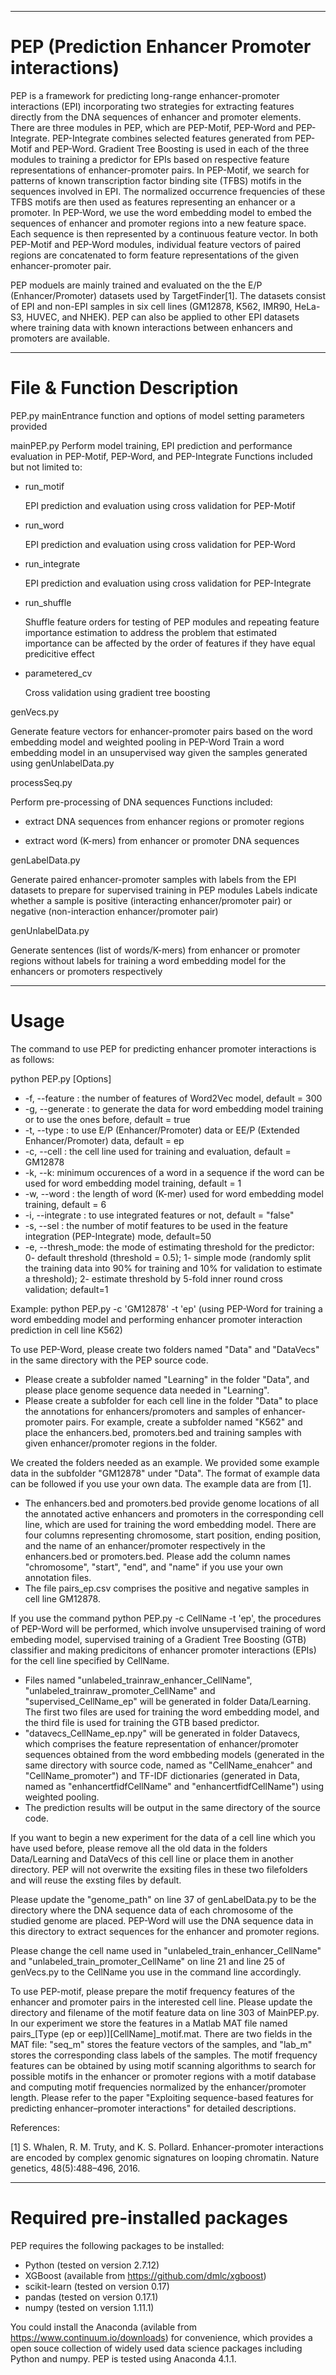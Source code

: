 **********************************************************************************
# PEP (Prediction Enhancer Promoter interactions)

PEP is a framework for predicting long-range enhancer-promoter interactions (EPI) incorporating two strategies for extracting features directly from the DNA sequences of enhancer and promoter elements. There are three modules in PEP, which are PEP-Motif, PEP-Word and PEP-Integrate. PEP-Integrate combines selected features generated from PEP-Motif and PEP-Word. Gradient Tree Boosting is used in each of the three modules to training a predictor for EPIs based on respective feature representations of enhancer-promoter pairs. In PEP-Motif, we search for patterns of known transcription factor binding site (TFBS) motifs in the sequences involved in EPI. The normalized occurrence frequencies of these TFBS motifs are then used as features representing an enhancer or a promoter. In PEP-Word, we use the word embedding model to embed the sequences of enhancer and promoter regions into a new feature space. Each sequence is then represented by a continuous feature vector. In both PEP-Motif and PEP-Word modules, individual feature vectors of paired regions are concatenated to form feature representations of the given enhancer-promoter pair.  

PEP moduels are mainly trained and evaluated on the the E/P (Enhancer/Promoter) datasets used by TargetFinder[1]. The datasets consist of EPI and non-EPI samples in six cell lines (GM12878, K562, IMR90, HeLa-S3, HUVEC, and NHEK). PEP can also be applied to other EPI datasets where training data with known interactions between enhancers and promoters are available. 

***********************************************************************************
# File & Function Description  
PEP.py 
mainEntrance function and options of model setting parameters provided  

mainPEP.py 
Perform model training, EPI prediction and performance evaluation in PEP-Motif, PEP-Word, and PEP-Integrate
Functions included but not limited to:
- run_motif

  EPI prediction and evaluation using cross validation for PEP-Motif
  
- run_word

  EPI prediction and evaluation using cross validation for PEP-Word
  
- run_integrate

  EPI prediction and evaluation using cross validation for PEP-Integrate
  
- run_shuffle

  Shuffle feature orders for testing of PEP modules and repeating feature importance estimation to address the problem that estimated importance can be affected by the order of features if they have equal predicitive effect
  
- parametered_cv

  Cross validation using gradient tree boosting

genVecs.py 

Generate feature vectors for enhancer-promoter pairs based on the word embedding model and weighted pooling in PEP-Word
Train a word embedding model in an unsupervised way given the samples generated using genUnlabelData.py

processSeq.py

Perform pre-processing of DNA sequences
Functions included:

- extract DNA sequences from enhancer regions or promoter regions

- extract word (K-mers) from enhancer or promoter DNA sequences

genLabelData.py

Generate paired enhancer-promoter samples with labels from the EPI datasets to prepare for supervised training in PEP modules
Labels indicate whether a sample is positive (interacting enhancer/promoter pair) or negative (non-interaction enhancer/promoter pair)

genUnlabelData.py

Generate sentences (list of words/K-mers) from enhancer or promoter regions without labels for training a word embedding model for the enhancers or promoters respectively

************************************************************************************
# Usage
The command to use PEP for predicting enhancer promoter interactions is as follows:

python PEP.py [Options] 

- -f, --feature : the number of features of Word2Vec model, default = 300
- -g, --generate : to generate the data for word embedding model training or to use the ones before, default = true
- -t, --type : to use E/P (Enhancer/Promoter) data or EE/P (Extended Enhancer/Promoter) data, default = ep
- -c, --cell : the cell line used for training and evaluation, default = GM12878
- -k, --k: minimum occurences of a word in a sequence if the word can be used for word embedding model training, default = 1
- -w, --word : the length of word (K-mer) used for word embedding model training, default = 6
- -i, --integrate : to use integrated features or not, default = "false"
- -s, --sel : the number of motif features to be used in the feature integration (PEP-Integrate) mode, default=50
- -e, --thresh_mode: the mode of estimating threshold for the predictor: 0- default threshold (threshold = 0.5); 1- simple mode (randomly split the training data into 90% for training and 10% for validation to estimate a threshold); 2- estimate threshold by 5-fold inner round cross validation; default=1

Example: python PEP.py -c 'GM12878' -t 'ep' (using PEP-Word for training a word embedding model and performing enhancer promoter interaction prediction in cell line K562)

To use PEP-Word, please create two folders named "Data" and "DataVecs" in the same directory with the PEP source code.  
- Please create a subfolder named "Learning" in the folder "Data", and please place genome sequence data needed in "Learning". 
- Please create a subfolder for each cell line in the folder "Data" to place the annotations for enhancers/promoters and samples of enhancer-promoter pairs. For example, create a subfolder named "K562" and place the enhancers.bed, promoters.bed and training samples with given enhancer/promoter regions in the folder. 

We created the folders needed as an example. We provided some example data in the subfolder "GM12878" under "Data". The format of example data can be followed if you use your own data. The example data are from [1].
- The enhancers.bed and promoters.bed provide genome locations of all the annotated active enhancers and promoters in the corresponding cell line, which are used for training the word embedding model. There are four columns representing chromosome, start position, ending position, and the name of an enhancer/promoter respectively in the enhancers.bed or promoters.bed. Please add the column names "chromosome", "start", "end", and "name" if you use your own annotation files. 
- The file pairs_ep.csv comprises the positive and negative samples in cell line GM12878. 

If you use the command python PEP.py -c CellName -t 'ep', the procedures of PEP-Word will be performed, which involve unsupervised training of word embeding model, supervised training of a Gradient Tree Boosting (GTB) classifier and making predicitons of enhancer promoter interactions (EPIs) for the cell line specified by CellName. 
- Files named "unlabeled_trainraw_enhancer_CellName", "unlabeled_trainraw_promoter_CellName" and "supervised_CellName_ep" will be generated in folder Data/Learning. The first two files are used for training the word embedding model, and the third file is used for training the GTB based predictor. 
- "datavecs_CellName_ep.npy" will be generated in folder Datavecs, which comprises the feature representation of enhancer/promoter sequences obtained from the word embbeding models (generated in the same directory with source code, named as "CellName_enahcer" and "CellName_promoter") and TF-IDF dictionaries (generated in Data, named as "enhancertfidfCellName" and "enhancertfidfCellName") using weighted pooling.
- The prediction results will be output in the same directory of the source code.

If you want to begin a new experiment for the data of a cell line which you have used before, please remove all the old data in the folders Data/Learning and DataVecs of this cell line or place them in another directory. PEP will not overwrite the exsiting files in these two filefolders and will reuse the exsting files by default.

Please update the "genome_path" on line 37 of genLabelData.py to be the directory where the DNA sequence data of each chromosome of the studied genome are placed. PEP-Word will use the DNA sequence data in this directory to extract sequences for the enhancer and promoter regions.

Please change the cell name used in "unlabeled_train_enhancer_CellName" and "unlabeled_train_promoter_CellName" on line 21 and line 25 of genVecs.py to the CellName you use in the command line accordingly. 

To use PEP-motif, please prepare the motif frequency features of the enhancer and promoter pairs in the interested cell line. Please update the directory and filename of the motif feature data on line 303 of MainPEP.py. In our experiment we store the features in a Matlab MAT file named pairs_[Type (ep or eep)][CellName]_motif.mat. There are two fields in the MAT file: "seq_m" stores the feature vectors of the samples, and "lab_m" stores the corresponding class labels of the samples. The motif frequency features can be obtained by using motif scanning algorithms to search for possible motifs in the enhancer or promoter regions with a motif database and computing motif frequencies normalized by the enhancer/promoter length. Please refer to the paper "Exploiting sequence-based features for predicting enhancer–promoter interactions" for detailed descriptions. 

References:

[1] S. Whalen, R. M. Truty, and K. S. Pollard. Enhancer-promoter interactions are encoded by complex genomic signatures on looping chromatin. Nature genetics, 48(5):488–496, 2016.

************************************************************************************
# Required pre-installed packages
PEP requires the following packages to be installed:
- Python (tested on version 2.7.12)
- XGBoost (available from https://github.com/dmlc/xgboost)
- scikit-learn (tested on version 0.17)
- pandas (tested on version 0.17.1)
- numpy (tested on version 1.11.1)

You could install the Anaconda (avilable from https://www.continuum.io/downloads) for convenience, which provides a open souce collection of widely used data science packages including Python and numpy. PEP is tested using Anaconda 4.1.1.

